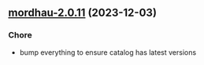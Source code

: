 

## [mordhau-2.0.11](https://github.com/truecharts/charts/compare/mordhau-2.0.10...mordhau-2.0.11) (2023-12-03)

### Chore

- bump everything to ensure catalog has latest versions
  
  